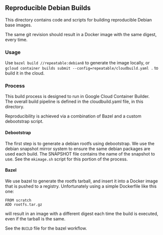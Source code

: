 ## Reproducible Debian Builds

This directory contains code and scripts for building reproducible Debian base images.

The same git revision should result in a Docker image with the same digest, every time.


### Usage

Use `bazel build //repeatable:debian8` to generate the image locally, or `gcloud container builds submit --config=repeatable/cloudbuild.yaml .` to build it in the cloud.

### Process

This build process is designed to run in Google Cloud Container Builder.
The overall build pipeline is defined in the cloudbuild.yaml file, in this directory.

Reproducibility is achieved via a combination of Bazel and a custom debootstrap script.

#### Debootstrap

The first step is to generate a debian rootfs using debootstrap.
We use the debian snapshot mirror system to ensure the same debian packages are used each build.
The SNAPSHOT file contains the name of the snapshot to use.
See the `mkimage.sh` script for this portion of the process.

#### Bazel

We use bazel to generate the rootfs tarball, and insert it into a Docker image that is pushed to a registry.
Unfortunately using a simple Dockerfile like this one:

```
FROM scratch
ADD rootfs.tar.gz
```

will result in an image with a different digest each time the build is executed, even if the tarball is the same.

See the `BUILD` file for the bazel workflow.
